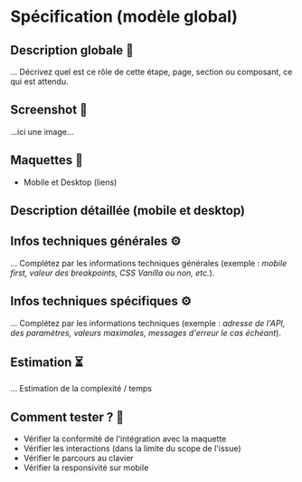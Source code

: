 # Spécification (modèle global)

## Description globale 📝

… Décrivez quel est ce rôle de cette étape, page, section ou composant, ce qui est attendu.

## Screenshot 📸

...ici une image...

## Maquettes 🎨

- Mobile et Desktop (liens)

## Description détaillée (mobile et desktop)

## Infos techniques générales ⚙️

… Complétez par les informations techniques générales (exemple : _mobile first, valeur des breakpoints, CSS Vanilla ou non, etc._).

## Infos techniques spécifiques ⚙️

… Complétez par les informations techniques (exemple : _adresse de l'API, des paramètres, valeurs maximales, messages d'erreur le cas échéant_).

## Estimation ⏳

… Estimation de la complexité / temps

## Comment tester ? 🧪

- Vérifier la conformité de l'intégration avec la maquette
- Vérifier les interactions (dans la limite du scope de l'issue)
- Vérifier le parcours au clavier
- Vérifier la responsivité sur mobile
